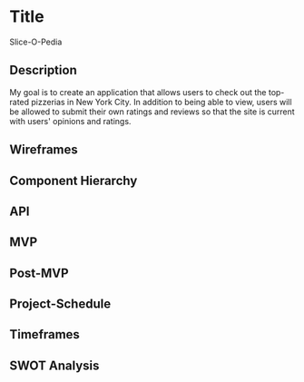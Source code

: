 # Title
Slice-O-Pedia

## Description
My goal is to create an application that allows users to check out the top-rated pizzerias in New York City. In addition to being able to view, users will be allowed to submit their own ratings and reviews so that the site is current with users' opinions and ratings. 

## Wireframes

## Component Hierarchy

## API

## MVP

## Post-MVP

## Project-Schedule

## Timeframes

## SWOT Analysis
